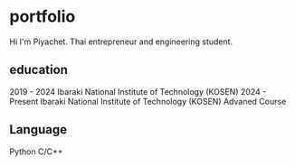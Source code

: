 # portfolio
Hi I'm Piyachet.
Thai entrepreneur and engineering student.

## education
2019 - 2024 Ibaraki National Institute of Technology (KOSEN)
2024 - Present Ibaraki National Institute of Technology (KOSEN) Advaned Course

## Language
Python
C/C++

